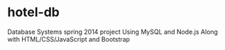 hotel-db
========
Database Systems spring 2014 project
Using MySQL and Node.js
Along with HTML/CSS/JavaScript and Bootstrap
